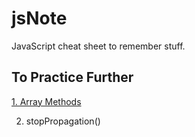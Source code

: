 # jsNote
JavaScript cheat sheet to remember stuff.

## To Practice Further
[1. Array Methods](https://www.youtube.com/watch?v=R8rmfD9Y5-c&ab_channel=WebDevSimplified)

2. stopPropagation()
